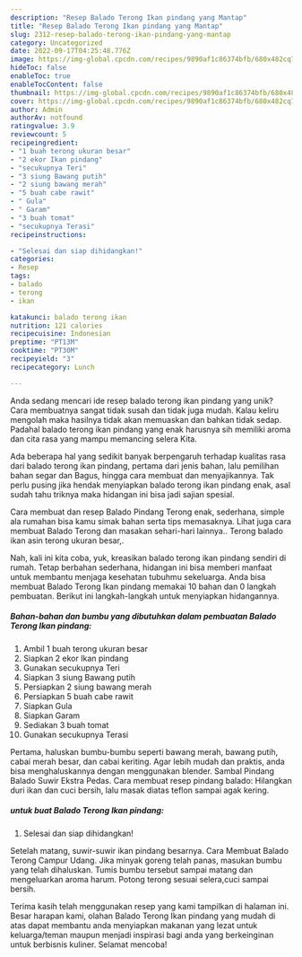 ```yaml
---
description: "Resep Balado Terong Ikan pindang yang Mantap"
title: "Resep Balado Terong Ikan pindang yang Mantap"
slug: 2312-resep-balado-terong-ikan-pindang-yang-mantap
category: Uncategorized
date: 2022-09-17T04:25:48.776Z
image: https://img-global.cpcdn.com/recipes/9890af1c86374bfb/680x482cq70/balado-terong-ikan-pindang-foto-resep-utama.jpg
hideToc: false
enableToc: true
enableTocContent: false
thumbnail: https://img-global.cpcdn.com/recipes/9890af1c86374bfb/680x482cq70/balado-terong-ikan-pindang-foto-resep-utama.jpg
cover: https://img-global.cpcdn.com/recipes/9890af1c86374bfb/680x482cq70/balado-terong-ikan-pindang-foto-resep-utama.jpg
author: Admin
authorAv: notfound
ratingvalue: 3.9
reviewcount: 5
recipeingredient:
- "1 buah terong ukuran besar"
- "2 ekor Ikan pindang"
- "secukupnya Teri"
- "3 siung Bawang putih"
- "2 siung bawang merah"
- "5 buah cabe rawit"
- " Gula"
- " Garam"
- "3 buah tomat"
- "secukupnya Terasi"
recipeinstructions:

- "Selesai dan siap dihidangkan!"
categories:
- Resep
tags:
- balado
- terong
- ikan

katakunci: balado terong ikan 
nutrition: 121 calories
recipecuisine: Indonesian
preptime: "PT13M"
cooktime: "PT30M"
recipeyield: "3"
recipecategory: Lunch

---
```





Anda sedang mencari ide resep balado terong ikan pindang yang unik? Cara membuatnya sangat tidak susah dan tidak juga mudah. Kalau keliru mengolah maka hasilnya tidak akan memuaskan dan bahkan tidak sedap. Padahal balado terong ikan pindang yang enak harusnya sih memiliki aroma dan cita rasa yang mampu memancing selera Kita.





Ada beberapa hal yang sedikit banyak berpengaruh terhadap kualitas rasa dari balado terong ikan pindang, pertama dari jenis bahan, lalu pemilihan bahan segar dan Bagus, hingga cara membuat dan menyajikannya. Tak perlu pusing jika hendak menyiapkan balado terong ikan pindang enak,      asal sudah tahu triknya maka hidangan ini bisa jadi sajian spesial.














Cara membuat dan resep Balado Pindang Terong enak, sederhana, simple ala rumahan bisa kamu simak bahan serta tips memasaknya. Lihat juga cara membuat Balado Terong dan masakan sehari-hari lainnya.. Terong balado ikan asin terong ukuran besar,.






Nah, kali ini kita coba, yuk, kreasikan balado terong ikan pindang sendiri di rumah. Tetap berbahan sederhana, hidangan ini bisa memberi manfaat untuk membantu menjaga kesehatan tubuhmu sekeluarga. Anda bisa membuat Balado Terong Ikan pindang memakai 10 bahan dan 0 langkah pembuatan. Berikut ini langkah-langkah untuk menyiapkan hidangannya.

<!--inarticleads1-->

##### Bahan-bahan dan bumbu yang dibutuhkan dalam pembuatan Balado Terong Ikan pindang:

1. Ambil 1 buah terong ukuran besar
1. Siapkan 2 ekor Ikan pindang
1. Gunakan secukupnya Teri
1. Siapkan 3 siung Bawang putih
1. Persiapkan 2 siung bawang merah
1. Persiapkan 5 buah cabe rawit
1. Siapkan  Gula
1. Siapkan  Garam
1. Sediakan 3 buah tomat
1. Gunakan secukupnya Terasi


Pertama, haluskan bumbu-bumbu seperti bawang merah, bawang putih, cabai merah besar, dan cabai keriting. Agar lebih mudah dan praktis, anda bisa menghaluskannya dengan menggunakan blender. Sambal Pindang Balado Suwir Ekstra Pedas. Cara membuat resep pindang balado: Hilangkan duri ikan dan cuci bersih, lalu masak diatas teflon sampai agak kering. 

<!--inarticleads2-->

#####  untuk buat Balado Terong Ikan pindang:


1. Selesai dan siap dihidangkan!

Setelah matang, suwir-suwir ikan pindang besarnya. Cara Membuat Balado Terong Campur Udang. Jika minyak goreng telah panas, masukan bumbu yang telah dihaluskan. Tumis bumbu tersebut sampai matang dan mengeluarkan aroma harum. Potong terong sesuai selera,cuci sampai bersih. 

Terima kasih telah menggunakan resep yang kami tampilkan di halaman ini. Besar harapan kami, olahan Balado Terong Ikan pindang yang mudah di atas dapat membantu anda menyiapkan makanan yang lezat untuk keluarga/teman maupun menjadi inspirasi bagi anda yang berkeinginan untuk berbisnis kuliner. Selamat mencoba!
